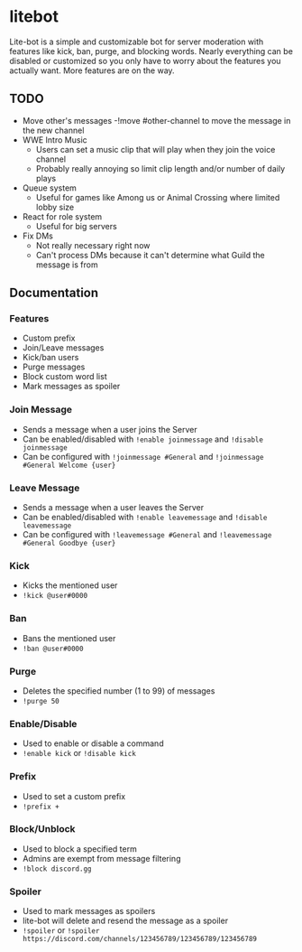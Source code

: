 # litebot

Lite-bot is a simple and customizable bot for server moderation with features like kick, ban, purge, and blocking words. Nearly everything can be disabled or customized so you only have to worry about the features you actually want. More features are on the way.

## TODO

- Move other's messages
  -!move #other-channel to move the message in the new channel
- WWE Intro Music
  - Users can set a music clip that will play when they join the voice channel
  - Probably really annoying so limit clip length and/or number of daily plays
- Queue system
  - Useful for games like Among us or Animal Crossing where limited lobby size
- React for role system
  - Useful for big servers
- Fix DMs
  - Not really necessary right now
  - Can't process DMs because it can't determine what Guild the message is from

## Documentation

### Features

- Custom prefix
- Join/Leave messages
- Kick/ban users
- Purge messages
- Block custom word list
- Mark messages as spoiler

### Join Message

- Sends a message when a user joins the Server
- Can be enabled/disabled with `!enable joinmessage` and `!disable joinmessage`
- Can be configured with `!joinmessage #General` and `!joinmessage #General Welcome {user}`

### Leave Message

- Sends a message when a user leaves the Server
- Can be enabled/disabled with `!enable leavemessage` and `!disable leavemessage`
- Can be configured with `!leavemessage #General` and `!leavemessage #General Goodbye {user}`

### Kick

- Kicks the mentioned user
- `!kick @user#0000`

### Ban

- Bans the mentioned user
- `!ban @user#0000`

### Purge

- Deletes the specified number (1 to 99) of messages
- `!purge 50`

### Enable/Disable

- Used to enable or disable a command
- `!enable kick` or `!disable kick`

### Prefix

- Used to set a custom prefix
- `!prefix +`

### Block/Unblock

- Used to block a specified term
- Admins are exempt from message filtering
- `!block discord.gg`

### Spoiler

- Used to mark messages as spoilers
- lite-bot will delete and resend the message as a spoiler
- `!spoiler` or `!spoiler https://discord.com/channels/123456789/123456789/123456789`
